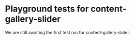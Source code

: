 # Playground tests for content-gallery-slider
We are still awaiting the first test run for content-gallery-slider.
